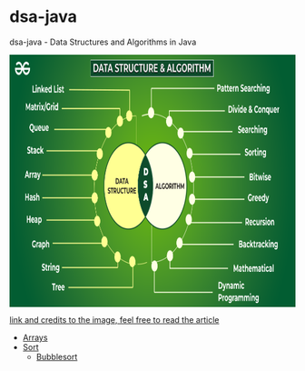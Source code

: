 # dsa-java
dsa-java - Data Structures and Algorithms in Java


<p align="center">
        <a href="https://www.linkedin.com/in/all-an/">
            <img align="center" width="804" height="444"  src="/dsaimage.png" />
        </a>
</p>

[link and credits to the image, feel free to read the article](https://www.geeksforgeeks.org/learn-data-structures-and-algorithms-dsa-tutorial/)

- [Arrays](https://github.com/all-an/dsa-java/tree/main/001-arrays)
- [Sort](https://github.com/all-an/dsa-java/tree/main/002-sort)
    - [Bubblesort](https://github.com/all-an/dsa-java/tree/main/002-sort/001-bubblesort)